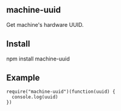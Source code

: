 machine-uuid
--------

Get machine's hardware UUID.

## Install

npm install machine-uuid


## Example

    require("machine-uuid")(function(uuid) {
      console.log(uuid)
    })
